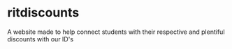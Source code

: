 # ritdiscounts
A website made to help connect students with their respective and plentiful discounts with our ID's
